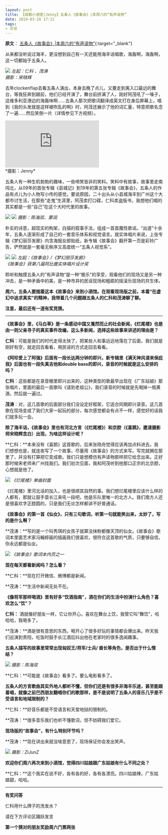 ```yaml
---
layout: post
title: 【成都小酒馆|Jenny】五条人《故事会》|本周六的“有声读物”  
date: 2019-03-28 17:11
tags:
- 访谈
---
```

**原文**：
[五条人《故事会》|本周六的“有声读物”](https://mp.weixin.qq.com/s/yIZ6H2d_JMC0oG6lOCq82Q){:target="_blank"}

从来都没听说过海丰，更没想到自己有一天还能用海丰话唱歌，海轰啊，海轰啊，这一切都始于五条人。

![](https://mmbiz.qpic.cn/mmbiz_png/jG6nhL3ic9mxjOaw6x4QgMU4Zy875o5eibUm2ybwMJWwRLbzAtqgNIibGLjgInk0D8OzsWIKHnlljrakISZTUBRzQ/640?wx_fmt=png&tp=webp&wxfrom=5&wx_lazy=1&wx_co=1)
*左起：仁科 、茂涛  
摄影：宋晓辉*

去年clockenflap去看五条人演出，本身去晚了点儿，又要走到离入口最远的舞台，等我狂奔到跟前，他们已经开演了，舞台前挤满了人，刚好阿茂吼了一嗓子，这维多利亚港边的海轰味啊……五条人那次把歌词翻译成英文打在身后屏幕上，唱到《我的头发就是这样被吹乱的啊》时，阿茂还展示了他的词汇量，特意把歌名念了一遍……然后笑倒一片（详情参见下方视频）。

<div class="iframe-container">
<iframe class="responsive-iframe" src="https://v.qq.com/txp/iframe/player.html?vid=m0855wdb9xb" frameborder="no" allowfullscreen="true"></iframe>
</div>
*摄影：Jenny*

五条人有一种生机勃勃的趣味，一些啼笑皆非的笑料。笑料中有故事，故事里走南闯北，从09年的首张专辑《县城记》到19年的第五张专辑《故事会》，五条人的作品有点儿为小人物写小传的感觉。要说原因，二十出头从小县城海丰到广州这个大都市讨生活，在那些“走鬼”生涯里，阿茂卖打口碟，仁科卖盗版书，我想他们唱的其实都是一些“自己”在这个大时代里的故事。

![](https://mmbiz.qpic.cn/mmbiz_jpg/jG6nhL3ic9mwVe5iakoPicicSrJfN1qYThAS4tbNdNK4FcJXIDXY5NpeUyxBeU7yhsYAzSwVT3VB2YYGPQkMFK2qxQ/640?wx_fmt=jpeg&tp=webp&wxfrom=5&wx_lazy=1&wx_co=1)
![](https://mmbiz.qpic.cn/mmbiz_jpg/jG6nhL3ic9mwVe5iakoPicicSrJfN1qYThASGtU7LyC2XGGnpQr6DMSc1n3yvPZvytFUkqYVqu1EWwp9GYibBI57C4Q/640?wx_fmt=jpeg&tp=webp&wxfrom=5&wx_lazy=1&wx_co=1)
*摄影：陈海双、蒙润*

朴实的诗意，超现实的构架，白描的叙事手法，组成一首首魔性歌谣。“出道”十余年，五条人逐渐形成了自己的一套音乐体系和视觉语言。就实体唱片来说，上张专辑《梦幻丽莎发廊》内含海报女郎贴纸，新专辑《故事会》翻开第一页是彩铃广告，俨然就是一套毫无秩序又高度统一“五条人视觉系”。

![](https://mmbiz.qpic.cn/mmbiz_jpg/ranZIaoLsQA0le4g4yQnKzJ4Ku5XUdeYFwBez5ICIRyiapGRHicpCAzs2sScYIYMzPHib5yqiaOIObCgsKAzlaelCg/640?wx_fmt=jpeg&tp=webp&wxfrom=5&wx_lazy=1&wx_co=1)
![](https://mmbiz.qpic.cn/mmbiz_jpg/ranZIaoLsQA0le4g4yQnKzJ4Ku5XUdeYeDvBL6Yuicia3oArEhsPcw1wrrlsaDVNY3EXeJg6v6Rdex1XRGc4kGkg/640?wx_fmt=jpeg&tp=webp&wxfrom=5&wx_lazy=1&wx_co=1)
*左起：《故事会》/《梦幻丽莎发廊》  
《故事会》获第八届阿比鹿实体唱片设计奖*

聆听和触摸五条人的”有声读物“是一种“极乐”的享受，观看他们的现场又是另一种冲击，是一种矛盾中的美，是一种市井的民谣现场和粗砺的摇滚乐现场的共生体。

**周六，五条人要揣着这本《故事会》来到小酒馆。在观看现场版之前，本着“在虚幻中追求真实”的精神，我带着几个问题跟五条人的仁科和茂涛聊了聊。**

**注意，最后还有一道有奖竞猜。**

<hr class="stylish">

**《故事会》里，《马白草》是一条感动中国又戛然而止的社会新闻，《烂尾楼》也是由一则父亲寻子的真实事件改编，这么多新闻，选择这些故事来讲述的理由是？**  

**仁科**：可能是我们的时代走得太快了，把某些人和事远远地落在了后面，我们就是刚好有空，就走回去看看，用民谣的方式走回去看看。

**《阿珍爱上了阿强》后面有一段长达两分钟的即兴，新专辑里《满天神风请来保庇我》后面也有一段失真吉他和double bass的即兴，录音的时候就是这么安排的吗？**

**仁科**：这些都是在录音棚里即兴出来的，这种类型的歌最早出现在《广东姑娘》那张唱片，里面的最后一首歌叫《请到老祖公》，我们录音的时候就是先喝掉一瓶黄酒，然后就一遍过。

**茂涛**：对，这几首歌的后面部分我们没设定好框架，它适合同期即兴录音。这几首歌在现场变成了我们大家一起玩的部分，每次感觉都会有点不一样，感觉好的话我们就多玩一会。

**除了海丰话，《故事会》里也有河北方言（《烂尾楼》）和京腔（《喜鹊》，邀请摄影师宋晓辉念白）出现，为啥这样设计呢？**

**仁科：**本来没有《喜鹊》这首歌的，后来张晓舟觉得应该再加点料进去。我们想想也是，就连夜写了一个故事，尽量用《故事会》的方式来写。写完就搁在那里了，并没有打算把它变成歌。我们只是想模仿有声读物那样把它给念出来。正好那时候宋老师来广州找我们。我们初次见面，我和阿茂听到他那口正宗的北京腔，心想就是他了。

![](https://mmbiz.qpic.cn/mmbiz_jpg/A3nC8hNNxebs9E2u0EwycNXZUhkAhgEQc2iavx60sGuwXvxIicWJI0scCS86tA6HmFiaGtjDLLCz5BgeKU0Rpmq2A/640?wx_fmt=jpeg&tp=webp&wxfrom=5&wx_lazy=1&wx_co=1)
*《烂尾楼》单曲封面*

《烂尾楼》里河北话的加入，也是很顺其自然的事。我们想烂尾楼里应该什么样的人都有，那就让鼓手苗长江来吼一段吧，他是乐队里唯一的北方人。我们南方人还是很喜欢字正腔圆的，只是我们无论怎样都讲不好普通话。

**《故事会》的第一首《仙女》，只有三句歌词，听第一句就能笑出来，太妙了，写的是什么啊？**

 **茂涛：**写的是一个叫秀琪的女孩子就算没抹粉都像天顶的仙女。《故事会》歌词本里面艺术家冯翰婷画的插画我们很喜欢，很符合这首歌的气质，只要够自信，你永远都是仙女。

![](https://mmbiz.qpic.cn/mmbiz_png/jG6nhL3ic9myw1NgAXibAiazVKpgf0NM339ZicKnnABRQrgYbbb1k1KIAg5NJw06lCEj8oWQl4lSXfufRL2ZLCAoEw/640?wx_fmt=png&tp=webp&wxfrom=5&wx_lazy=1&wx_co=1)
*《故事会》歌词本内页之一*

**现在每天都看新闻吗？怎么看？**

**仁科：**现在打开微信、微博都是新闻。

**茂涛：**生活中新闻无处不在。

**《像将军那样喝酒》里有好多“饮酒指南”，酒在你们的生活中扮演什么角色？喜欢怎么“饮”？**

**仁科：** 酒就像好朋友一样，它让你开心。喜欢在舞台上饮，我管它叫“舞饮”，哈哈哈，我喝多了。

**茂涛：**酒是很有意思的东西，喝开心了很多好玩的事情都会爆出来。昨天我们巡演到贵阳，吃饭时鼓手长江酒后抖出他在老家时的很多逸闻趣事。

**五条人描写的故事里常常出现匈奴王/将军/士兵/ 酋长等角色，是否出于什么情结？**

![](https://mmbiz.qpic.cn/mmbiz_jpg/jG6nhL3ic9mzMb15l5ZLulNsTGSG8RmZNnJGgRXliceqFdztlA3NuictdhcH82dvrGKQrmVDXxYamQQFp2ibppcXmg/640?wx_fmt=jpeg&tp=webp&wxfrom=5&wx_lazy=1&wx_co=1)
*摄影：陈海双*

**仁科：**可能是《故事会》看多了。要么电影看多了。

**五条人的方言歌曲其实外地人都听不懂，但你们还是有很多非海丰乐迷，甚至能跟着唱，就像之前巴西朋友翻唱你们的歌那样，是不是说明了五条人的音乐几乎是不受语言和地域限制的？**

**仁科：**好音乐都是不受语言和天堂地狱的限制的。

**茂涛：**很多音乐我们也听不懂歌词，但不妨碍我们爱它。

**现场版的“故事会”，有什么特别环节吗？**

**茂涛：**现在讲出来就没啥意思了，现场保证你会发出笑声。

![](https://mmbiz.qpic.cn/mmbiz_jpg/ranZIaoLsQA0le4g4yQnKzJ4Ku5XUdeYt7muicwZLE2nXIURPhZarRMC04VlZw3FGPyXsiaTRpkkE5mSePvH3K9g/640?wx_fmt=jpeg&tp=webp&wxfrom=5&wx_lazy=1&wx_co=1)
*摄影：ZiJunZ*

**欢迎你们周六再次来到小酒馆，觉得四川姑娘跟广东姑娘有什么不同之处？**

**仁科：**这个我实在说不好，各有各的好，各有各漂亮。四川姑娘辣，广东姑娘甜，哈哈。

<hr class="stylish">

 **有奖问答**

仁科用什么牌子的洗发水？

请在下方评论区踊跃发言

**第一个猜对的朋友奖励周六门票两张**
